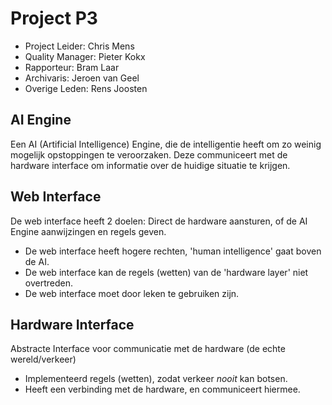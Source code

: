 Project P3
==========

* Project Leider:  Chris Mens
* Quality Manager: Pieter Kokx
* Rapporteur:      Bram Laar
* Archivaris:      Jeroen van Geel
* Overige Leden:   Rens Joosten

AI Engine
---------
Een AI (Artificial Intelligence) Engine, die de intelligentie heeft om zo weinig mogelijk opstoppingen te veroorzaken. Deze communiceert met de hardware interface om informatie over de huidige situatie te krijgen.


Web Interface
-------------
De web interface heeft 2 doelen: Direct de hardware aansturen, of de AI Engine aanwijzingen en regels geven.

- De web interface heeft hogere rechten, 'human intelligence' gaat boven de AI.
- De web interface kan de regels (wetten) van de 'hardware layer' niet overtreden.
- De web interface moet door leken te gebruiken zijn.


Hardware Interface
------------------
Abstracte Interface voor communicatie met de hardware (de echte wereld/verkeer)

- Implementeerd regels (wetten), zodat verkeer *nooit* kan botsen.
- Heeft een verbinding met de hardware, en communiceert hiermee.
